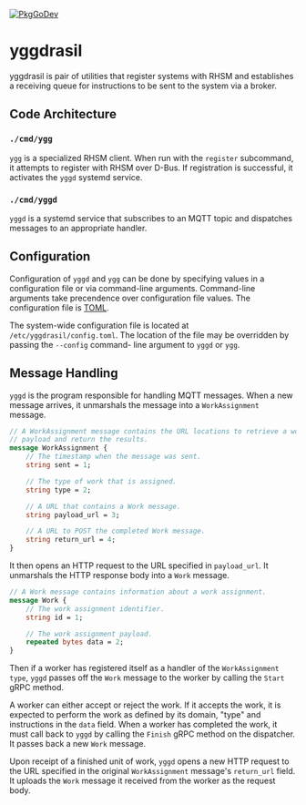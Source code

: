 [![PkgGoDev](https://pkg.go.dev/badge/github.com/redhatinsights/yggdrasil)](https://pkg.go.dev/github.com/redhatinsights/yggdrasil)

# yggdrasil

yggdrasil is pair of utilities that register systems with RHSM and establishes
a receiving queue for instructions to be sent to the system via a broker.

## Code Architecture

### `./cmd/ygg`

`ygg` is a specialized RHSM client. When run with the `register` subcommand, it
attempts to register with RHSM over D-Bus. If registration is successful, it
activates the `yggd` systemd service.

### `./cmd/yggd`

`yggd` is a systemd service that subscribes to an MQTT topic and dispatches
messages to an appropriate handler.

## Configuration

Configuration of `yggd` and `ygg` can be done by specifying values in a
configuration file or via command-line arguments. Command-line arguments take
precendence over configuration file values. The configuration file is
[TOML](https:/toml.io).

The system-wide configuration file is located at `/etc/yggdrasil/config.toml`.
The location of the file may be overridden by passing the `--config` command-
line argument to `yggd` or `ygg`.

## Message Handling

`yggd` is the program responsible for handling MQTT messages. When a new message
arrives, it unmarshals the message into a `WorkAssignment` message.

```protobuf
// A WorkAssignment message contains the URL locations to retrieve a work
// payload and return the results.
message WorkAssignment {
    // The timestamp when the message was sent.
    string sent = 1;

    // The type of work that is assigned.
    string type = 2;

    // A URL that contains a Work message.
    string payload_url = 3;

    // A URL to POST the completed Work message.
    string return_url = 4;
}
```

It then opens an HTTP request to the URL specified in `payload_url`. It
unmarshals the HTTP response body into a `Work` message.

```protobuf
// A Work message contains information about a work assignment.
message Work {
    // The work assignment identifier.
    string id = 1;

    // The work assignment payload.
    repeated bytes data = 2;
}
```

Then if a worker has registered itself as a handler of the `WorkAssignment`
`type`, `yggd` passes off the `Work` message to the worker by calling the `Start`
gRPC method.

A worker can either accept or reject the work. If it accepts the work, it is
expected to perform the work as defined by its domain, "type" and instructions
in the `data` field. When a worker has completed the work, it must call back to
`yggd` by calling the `Finish` gRPC method on the dispatcher. It passes back a
new `Work` message.

Upon receipt of a finished unit of work, `yggd` opens a new HTTP request to the
URL specified in the original `WorkAssignment` message's `return_url` field. It
uploads the `Work` message it received from the worker as the request body.
